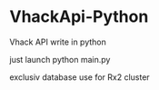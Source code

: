 # VhackApi-Python
Vhack API write in python

just launch python main.py
  
exclusiv database use for Rx2 cluster
